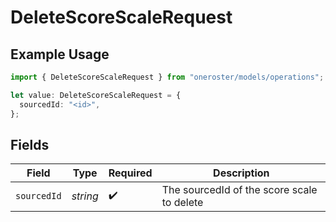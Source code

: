 # DeleteScoreScaleRequest

## Example Usage

```typescript
import { DeleteScoreScaleRequest } from "oneroster/models/operations";

let value: DeleteScoreScaleRequest = {
  sourcedId: "<id>",
};
```

## Fields

| Field                                      | Type                                       | Required                                   | Description                                |
| ------------------------------------------ | ------------------------------------------ | ------------------------------------------ | ------------------------------------------ |
| `sourcedId`                                | *string*                                   | :heavy_check_mark:                         | The sourcedId of the score scale to delete |